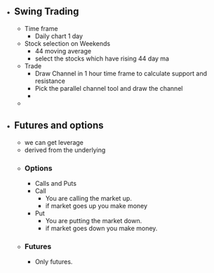 - ## Swing Trading
	- Time frame
		- Daily chart 1 day
	- Stock selection on Weekends
		- 44 moving average
		- select the stocks which have rising 44 day ma
	- Trade
		- Draw Channel in 1 hour time frame to calculate support and resistance
		- Pick the parallel channel tool and draw the channel
		-
	-
- ## Futures and options
	- we can get leverage
	- derived from the underlying
	- ### Options
		- Calls and Puts
		- Call
			- You are calling the market up.
			- if market goes up you make money
		- Put
			- You are putting the market down.
			- if market goes down you make money.
	- ### Futures
		- Only futures.